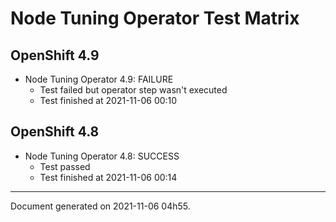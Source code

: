 
Node Tuning Operator Test Matrix
================================

OpenShift 4.9
-------------


* Node Tuning Operator 4.9: FAILURE
  - Test failed but operator step wasn't executed
  - Test finished at 2021-11-06 00:10

OpenShift 4.8
-------------


* Node Tuning Operator 4.8: SUCCESS
  - Test passed
  - Test finished at 2021-11-06 00:14


---
Document generated on 2021-11-06 04h55.
